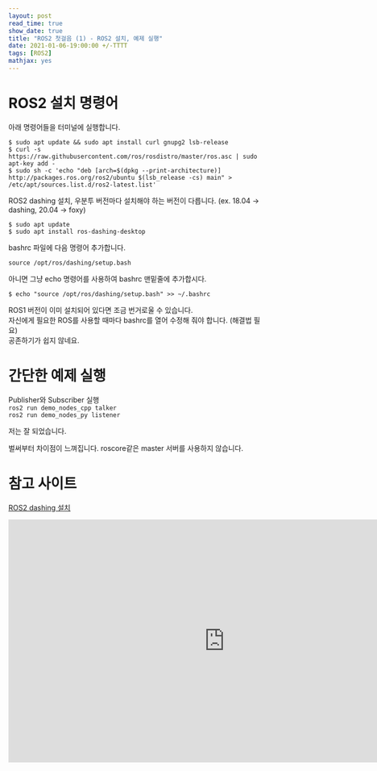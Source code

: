 ```yaml
---
layout: post
read_time: true
show_date: true
title: "ROS2 첫걸음 (1) - ROS2 설치, 예제 실행"
date: 2021-01-06-19:00:00 +/-TTTT
tags: [ROS2]
mathjax: yes
---
```

# ROS2 설치 명령어
아래 명령어들을 터미널에 실행합니다.  
```
$ sudo apt update && sudo apt install curl gnupg2 lsb-release
$ curl -s https://raw.githubusercontent.com/ros/rosdistro/master/ros.asc | sudo apt-key add -
$ sudo sh -c 'echo "deb [arch=$(dpkg --print-architecture)] http://packages.ros.org/ros2/ubuntu $(lsb_release -cs) main" > /etc/apt/sources.list.d/ros2-latest.list'
```
ROS2 dashing 설치, 우분투 버전마다 설치해야 하는 버전이 다릅니다. (ex. 18.04 -> dashing, 20.04 -> foxy)  
```
$ sudo apt update
$ sudo apt install ros-dashing-desktop
```

bashrc 파일에 다음 명령어 추가합니다.
```
source /opt/ros/dashing/setup.bash
```
아니면 그냥 echo 명령어를 사용하여 bashrc 맨밑줄에 추가합시다.
```
$ echo "source /opt/ros/dashing/setup.bash" >> ~/.bashrc
```

ROS1 버전이 이미 설치되어 있다면 조금 번거로울 수 있습니다.  
자신에게 필요한 ROS를 사용할 때마다 bashrc를 열어 수정해 줘야 합니다. (해결법 필요)  
공존하기가 쉽지 않네요.  

# 간단한 예제 실행
Publisher와 Subscriber 실행  
`ros2 run demo_nodes_cpp talker`  
`ros2 run demo_nodes_py listener`

저는 잘 되었습니다.  

벌써부터 차이점이 느껴집니다. roscore같은 master 서버를 사용하지 않습니다.

# 참고 사이트
[ROS2 dashing 설치](https://pinkwink.kr/1284)
<iframe width="857" height="482" src="https://www.youtube.com/embed/dbP1isbhegE" frameborder="0" allow="accelerometer; autoplay; clipboard-write; encrypted-media; gyroscope; picture-in-picture" allowfullscreen></iframe>
